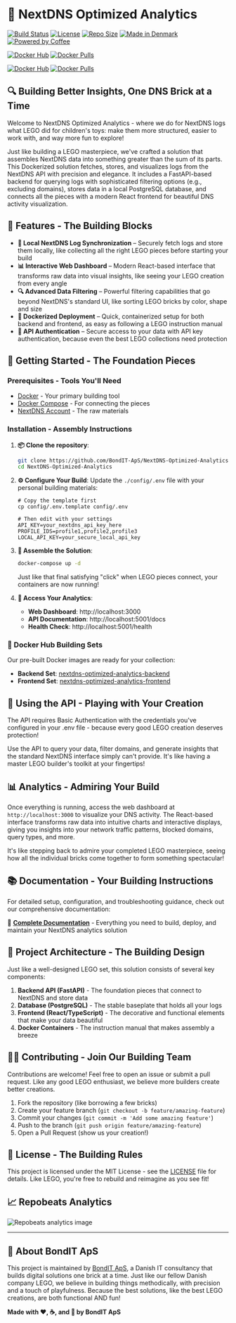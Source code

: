 # 🧱 NextDNS Optimized Analytics

[![Build Status](https://img.shields.io/github/actions/workflow/status/BondIT-ApS/NextDNS-Optimized-Analytics/docker-publish.yml?branch=main&style=for-the-badge)](https://github.com/BondIT-ApS/NextDNS-Optimized-Analytics/actions)
[![License](https://img.shields.io/github/license/BondIT-ApS/NextDNS-Optimized-Analytics?style=for-the-badge)](LICENSE)
[![Repo Size](https://img.shields.io/github/repo-size/BondIT-ApS/NextDNS-Optimized-Analytics?style=for-the-badge)](https://github.com/BondIT-ApS/NextDNS-Optimized-Analytics)
[![Made in Denmark](https://img.shields.io/badge/made%20in-Denmark%20🇩🇰-red?style=for-the-badge)](https://bondit.dk)
[![Powered by Coffee](https://img.shields.io/badge/powered%20by-coffee%20☕-brown?style=for-the-badge)](https://bondit.dk)

[![Docker Hub](https://img.shields.io/badge/Docker%20Hub-nextdns--optimized--analytics--frontend-blue?logo=docker&style=for-the-badge)](https://hub.docker.com/r/maboni82/nextdns-optimized-analytics-frontend)
[![Docker Pulls](https://img.shields.io/docker/pulls/maboni82/nextdns-optimized-analytics-frontend?style=for-the-badge)](https://hub.docker.com/r/maboni82/nextdns-optimized-analytics-frontend)

[![Docker Hub](https://img.shields.io/badge/Docker%20Hub-nextdns--optimized--analytics--backend-blue?logo=docker&style=for-the-badge)](https://hub.docker.com/r/maboni82/nextdns-optimized-analytics-backend)
[![Docker Pulls](https://img.shields.io/docker/pulls/maboni82/nextdns-optimized-analytics-backend?style=for-the-badge)](https://hub.docker.com/r/maboni82/nextdns-optimized-analytics-backend)

## 🔍 Building Better Insights, One DNS Brick at a Time

Welcome to NextDNS Optimized Analytics - where we do for NextDNS logs what LEGO did for children's toys: make them more structured, easier to work with, and way more fun to explore! 

Just like building a LEGO masterpiece, we've crafted a solution that assembles NextDNS data into something greater than the sum of its parts. This Dockerized solution fetches, stores, and visualizes logs from the NextDNS API with precision and elegance. It includes a FastAPI-based backend for querying logs with sophisticated filtering options (e.g., excluding domains), stores data in a local PostgreSQL database, and connects all the pieces with a modern React frontend for beautiful DNS activity visualization.

## 🚀 Features - The Building Blocks

- **🔄 Local NextDNS Log Synchronization** – Securely fetch logs and store them locally, like collecting all the right LEGO pieces before starting your build
- **📊 Interactive Web Dashboard** – Modern React-based interface that transforms raw data into visual insights, like seeing your LEGO creation from every angle
- **🔍 Advanced Data Filtering** – Powerful filtering capabilities that go beyond NextDNS's standard UI, like sorting LEGO bricks by color, shape and size
- **🐳 Dockerized Deployment** – Quick, containerized setup for both backend and frontend, as easy as following a LEGO instruction manual
- **🔐 API Authentication** – Secure access to your data with API key authentication, because even the best LEGO collections need protection

## 🧱 Getting Started - The Foundation Pieces

### Prerequisites - Tools You'll Need

- [Docker](https://www.docker.com/get-started) - Your primary building tool
- [Docker Compose](https://docs.docker.com/compose/install/) - For connecting the pieces
- [NextDNS Account](https://nextdns.io/?from=dzgsz9sg) - The raw materials

### Installation - Assembly Instructions

1. **📦 Clone the repository**:
    ```bash
    git clone https://github.com/BondIT-ApS/NextDNS-Optimized-Analytics.git
    cd NextDNS-Optimized-Analytics
    ```

2. **⚙️ Configure Your Build**:
    Update the `./config/.env` file with your personal building materials:
    ```env
    # Copy the template first
    cp config/.env.template config/.env
    
    # Then edit with your settings
    API_KEY=your_nextdns_api_key_here
    PROFILE_IDS=profile1,profile2,profile3
    LOCAL_API_KEY=your_secure_local_api_key
    ```

3. **🚀 Assemble the Solution**:
    ```bash
    docker-compose up -d
    ```
    Just like that final satisfying "click" when LEGO pieces connect, your containers are now running!

4. **🎯 Access Your Analytics**:
    - **Web Dashboard**: http://localhost:3000
    - **API Documentation**: http://localhost:5001/docs
    - **Health Check**: http://localhost:5001/health

### 🐳 Docker Hub Building Sets

Our pre-built Docker images are ready for your collection:

- **Backend Set**: [nextdns-optimized-analytics-backend](https://hub.docker.com/r/maboni82/nextdns-optimized-analytics-backend)
- **Frontend Set**: [nextdns-optimized-analytics-frontend](https://hub.docker.com/r/maboni82/nextdns-optimized-analytics-frontend)

## 🔐 Using the API - Playing with Your Creation

The API requires Basic Authentication with the credentials you've configured in your .env file - because every good LEGO creation deserves protection!

Use the API to query your data, filter domains, and generate insights that the standard NextDNS interface simply can't provide. It's like having a master LEGO builder's toolkit at your fingertips!

## 📊 Analytics - Admiring Your Build

Once everything is running, access the web dashboard at `http://localhost:3000` to visualize your DNS activity. The React-based interface transforms raw data into intuitive charts and interactive displays, giving you insights into your network traffic patterns, blocked domains, query types, and more.

It's like stepping back to admire your completed LEGO masterpiece, seeing how all the individual bricks come together to form something spectacular!

## 📚 Documentation - Your Building Instructions

For detailed setup, configuration, and troubleshooting guidance, check out our comprehensive documentation:

🔗 **[Complete Documentation](./docs/README.md)** - Everything you need to build, deploy, and maintain your NextDNS analytics solution

## 🧰 Project Architecture - The Building Design

Just like a well-designed LEGO set, this solution consists of several key components:

1. **Backend API (FastAPI)** - The foundation pieces that connect to NextDNS and store data
2. **Database (PostgreSQL)** - The stable baseplate that holds all your logs
3. **Frontend (React/TypeScript)** - The decorative and functional elements that make your data beautiful
4. **Docker Containers** - The instruction manual that makes assembly a breeze

## 👷‍♂️ Contributing - Join Our Building Team

Contributions are welcome! Feel free to open an issue or submit a pull request. Like any good LEGO enthusiast, we believe more builders create better creations.

1. Fork the repository (like borrowing a few bricks)
2. Create your feature branch (`git checkout -b feature/amazing-feature`)
3. Commit your changes (`git commit -m 'Add some amazing feature'`)
4. Push to the branch (`git push origin feature/amazing-feature`)
5. Open a Pull Request (show us your creation!)

## 📄 License - The Building Rules

This project is licensed under the MIT License - see the [LICENSE](LICENSE) file for details. 
Like LEGO, you're free to rebuild and reimagine as you see fit!

## 📈 Repobeats Analytics

![Repobeats analytics image](https://repobeats.axiom.co/api/embed/abcc9fac036c51dc10cd34ef580cca8475df93ad.svg "Repobeats analytics image")

---

## 🏢 About BondIT ApS

This project is maintained by [BondIT ApS](https://bondit.dk), a Danish IT consultancy that builds digital solutions one brick at a time. Just like our fellow Danish company LEGO, we believe in building things methodically, with precision and a touch of playfulness. Because the best solutions, like the best LEGO creations, are both functional AND fun!

**Made with ❤️, ☕, and 🧱 by BondIT ApS**
